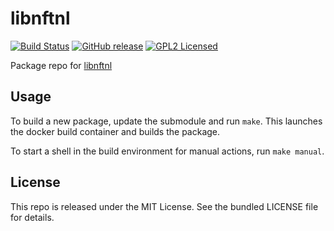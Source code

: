 libnftnl
==========

[![Build Status](https://img.shields.io/circleci/project/amylum/libnftnl/master.svg)](https://circleci.com/gh/amylum/libnftnl)
[![GitHub release](https://img.shields.io/github/release/amylum/libnftnl.svg)](https://github.com/amylum/libnftnl/releases)
[![GPL2 Licensed](http://img.shields.io/badge/license-GPL2+-green.svg)](https://tldrlegal.com/license/gnu-general-public-license-v2)

Package repo for [libnftnl](http://www.netfilter.org/projects/libnftnl/index.html)

## Usage

To build a new package, update the submodule and run `make`. This launches the docker build container and builds the package.

To start a shell in the build environment for manual actions, run `make manual`.

## License

This repo is released under the MIT License. See the bundled LICENSE file for details.

